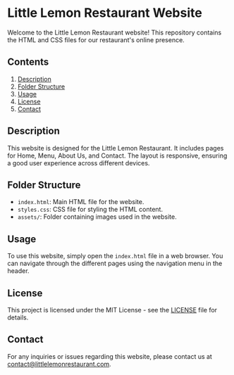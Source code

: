 # Little Lemon Restaurant Website

Welcome to the Little Lemon Restaurant website! This repository contains the HTML and CSS files for our restaurant's online presence.

## Contents

1. [Description](#description)
2. [Folder Structure](#folder-structure)
3. [Usage](#usage)
4. [License](#license)
5. [Contact](#contact)

## Description

This website is designed for the Little Lemon Restaurant. It includes pages for Home, Menu, About Us, and Contact. The layout is responsive, ensuring a good user experience across different devices.

## Folder Structure

- `index.html`: Main HTML file for the website.
- `styles.css`: CSS file for styling the HTML content.
- `assets/`: Folder containing images used in the website.

## Usage

To use this website, simply open the `index.html` file in a web browser. You can navigate through the different pages using the navigation menu in the header.

## License

This project is licensed under the MIT License - see the [LICENSE](LICENSE) file for details.

## Contact

For any inquiries or issues regarding this website, please contact us at [contact@littlelemonrestaurant.com](mailto:contact@littlelemonrestaurant.com).
